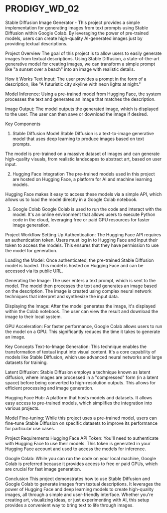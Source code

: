 # PRODIGY_WD_02
Stable Diffusion Image Generator -
This project provides a simple implementation for generating images from text prompts using Stable Diffusion within Google Colab. By leveraging the power of pre-trained models, users can create high-quality AI-generated images just by providing textual descriptions.

Project Overview
The goal of this project is to allow users to easily generate images from textual descriptions. Using Stable Diffusion, a state-of-the-art generative model for creating images, we can transform a simple prompt like "a sunset over a beach" into an image with realistic details.

How it Works
Text Input: The user provides a prompt in the form of a description, like "A futuristic city skyline with neon lights at night."

Model Inference: Using a pre-trained model from Hugging Face, the system processes the text and generates an image that matches the description.

Image Output: The model outputs the generated image, which is displayed to the user. The user can then save or download the image if desired.

Key Components
1. Stable Diffusion Model
Stable Diffusion is a text-to-image generative model that uses deep learning to produce images based on text prompts.

The model is pre-trained on a massive dataset of images and can generate high-quality visuals, from realistic landscapes to abstract art, based on user input.

2. Hugging Face Integration
The pre-trained models used in this project are hosted on Hugging Face, a platform for AI and machine learning models.

Hugging Face makes it easy to access these models via a simple API, which allows us to load the model directly in a Google Colab notebook.

3. Google Colab
Google Colab is used to run the code and interact with the model. It's an online environment that allows users to execute Python code in the cloud, leveraging free or paid GPU resources for faster image generation.

Project Workflow
Setting Up Authentication: The Hugging Face API requires an authentication token. Users must log in to Hugging Face and input their token to access the models. This ensures that they have permission to use the model for generation.

Loading the Model: Once authenticated, the pre-trained Stable Diffusion model is loaded. This model is hosted on Hugging Face and can be accessed via its public URL.

Generating the Image: The user enters a text prompt, which is sent to the model. The model then processes the text and generates an image based on the description. The image is created using complex neural network techniques that interpret and synthesize the input data.

Displaying the Image: After the model generates the image, it's displayed within the Colab notebook. The user can view the result and download the image to their local system.

GPU Acceleration: For faster performance, Google Colab allows users to run the model on a GPU. This significantly reduces the time it takes to generate an image.

Key Concepts
Text-to-Image Generation: This technique enables the transformation of textual input into visual content. It's a core capability of models like Stable Diffusion, which use advanced neural networks and large datasets for training.

Latent Diffusion: Stable Diffusion employs a technique known as latent diffusion, where images are processed in a "compressed" form (in a latent space) before being converted to high-resolution outputs. This allows for efficient processing and image generation.

Hugging Face Hub: A platform that hosts models and datasets. It allows easy access to pre-trained models, which simplifies the integration into various projects.

Model Fine-tuning: While this project uses a pre-trained model, users can fine-tune Stable Diffusion on specific datasets to improve its performance for particular use cases.

Project Requirements
Hugging Face API Token: You'll need to authenticate with Hugging Face to use their models. This token is generated in your Hugging Face account and used to access the models for inference.

Google Colab: While you can run the code on your local machine, Google Colab is preferred because it provides access to free or paid GPUs, which are crucial for fast image generation.

Conclusion
This project demonstrates how to use Stable Diffusion and Google Colab to generate images from textual descriptions. It leverages the power of Hugging Face and deep learning models to create high-quality images, all through a simple and user-friendly interface. Whether you're creating art, visualizing ideas, or just experimenting with AI, this setup provides a convenient way to bring text to life through images.
